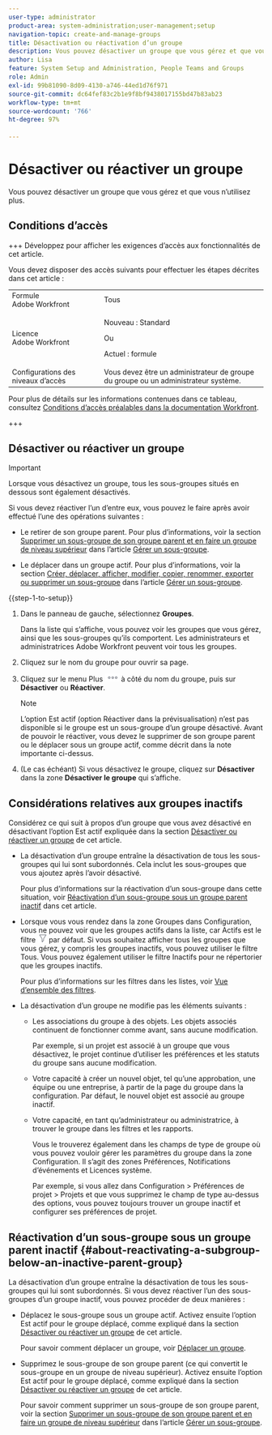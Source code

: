```yaml
---
user-type: administrator
product-area: system-administration;user-management;setup
navigation-topic: create-and-manage-groups
title: Désactivation ou réactivation d’un groupe
description: Vous pouvez désactiver un groupe que vous gérez et que vous n’utilisez plus.
author: Lisa
feature: System Setup and Administration, People Teams and Groups
role: Admin
exl-id: 99b81090-8d09-4130-a746-44ed1d76f971
source-git-commit: dc64fef83c2b1e9f8bf9438017155bd47b83ab23
workflow-type: tm+mt
source-wordcount: '766'
ht-degree: 97%

---
```


# Désactiver ou réactiver un groupe

<!--
If Callisto adds the <b>Is active</b> checkbox to the Details page for groups you view, add that info to Manage groups/Create and manage groups/manage-a-group and to Manage groups/Create and manage groups/view-and-manage-a-groups-details
-->

Vous pouvez désactiver un groupe que vous gérez et que vous n’utilisez plus.

## Conditions d’accès

+++ Développez pour afficher les exigences d’accès aux fonctionnalités de cet article.

Vous devez disposer des accès suivants pour effectuer les étapes décrites dans cet article :

<table style="table-layout:auto"> 
 <col> 
 <col> 
 <tbody> 
  <tr> 
   <td role="rowheader">Formule Adobe Workfront</td> 
   <td>Tous</td> 
  </tr> 
  <tr> 
  <tr> 
   <td role="rowheader">Licence Adobe Workfront</td> 
   <td><p>Nouveau : Standard</p>
       <p>Ou</p>
       <p>Actuel : formule</p></td>
  </tr> 
  </tr> 
  <tr> 
   <td role="rowheader">Configurations des niveaux d’accès</td> 
   <td>Vous devez être un administrateur de groupe du groupe ou un administrateur système.</td>
  </tr> 
 </tbody> 
</table>

Pour plus de détails sur les informations contenues dans ce tableau, consultez [Conditions d’accès préalables dans la documentation Workfront](/help/quicksilver/administration-and-setup/add-users/access-levels-and-object-permissions/access-level-requirements-in-documentation.md).

+++

## Désactiver ou réactiver un groupe

>[!IMPORTANT]
>
>Lorsque vous désactivez un groupe, tous les sous-groupes situés en dessous sont également désactivés.
>
>Si vous devez réactiver l’un d’entre eux, vous pouvez le faire après avoir effectué l’une des opérations suivantes :
>
>* Le retirer de son groupe parent. Pour plus d’informations, voir la section [Supprimer un sous-groupe de son groupe parent et en faire un groupe de niveau supérieur](../../../administration-and-setup/manage-groups/create-and-manage-subgroups/manage-subgroups.md#make) dans l’article [Gérer un sous-groupe](../../../administration-and-setup/manage-groups/create-and-manage-subgroups/manage-subgroups.md).
>
>* Le déplacer dans un groupe actif. Pour plus d’informations, voir la section [Créer, déplacer, afficher, modifier, copier, renommer, exporter ou supprimer un sous-groupe](../../../administration-and-setup/manage-groups/create-and-manage-subgroups/manage-subgroups.md#create) dans l’article [Gérer un sous-groupe](../../../administration-and-setup/manage-groups/create-and-manage-subgroups/manage-subgroups.md).

{{step-1-to-setup}}

1. Dans le panneau de gauche, sélectionnez **Groupes**.

   Dans la liste qui s’affiche, vous pouvez voir les groupes que vous gérez, ainsi que les sous-groupes qu’ils comportent. Les administrateurs et administratrices Adobe Workfront peuvent voir tous les groupes.

1. Cliquez sur le nom du groupe pour ouvrir sa page.

1. Cliquez sur le menu Plus ![](assets/more-icon.png) à côté du nom du groupe, puis sur **Désactiver** ou **Réactiver**.

   >[!NOTE]
   >
   >L’option Est actif (option Réactiver dans la prévisualisation) n’est pas disponible si le groupe est un sous-groupe d’un groupe désactivé. Avant de pouvoir le réactiver, vous devez le supprimer de son groupe parent ou le déplacer sous un groupe actif, comme décrit dans la note importante ci-dessus.

1. (Le cas échéant) Si vous désactivez le groupe, cliquez sur **Désactiver** dans la zone **Désactiver le groupe** qui s’affiche.

## Considérations relatives aux groupes inactifs

Considérez ce qui suit à propos d’un groupe que vous avez désactivé en désactivant l’option Est actif expliquée dans la section [Désactiver ou réactiver un groupe](#View) de cet article.

* La désactivation d’un groupe entraîne la désactivation de tous les sous-groupes qui lui sont subordonnés. Cela inclut les sous-groupes que vous ajoutez après l’avoir désactivé.

  Pour plus d’informations sur la réactivation d’un sous-groupe dans cette situation, voir [Réactivation d’un sous-groupe sous un groupe parent inactif](#about-reactivating-a-subgroup-below-an-inactive-parent-group) dans cet article.

* Lorsque vous vous rendez dans la zone Groupes dans Configuration, vous ne pouvez voir que les groupes actifs dans la liste, car Actifs est le filtre ![](assets/filter-nwepng.png) par défaut. Si vous souhaitez afficher tous les groupes que vous gérez, y compris les groupes inactifs, vous pouvez utiliser le filtre Tous. Vous pouvez également utiliser le filtre Inactifs pour ne répertorier que les groupes inactifs.

  Pour plus d’informations sur les filtres dans les listes, voir [Vue d’ensemble des filtres](../../../reports-and-dashboards/reports/reporting-elements/filters-overview.md).

* La désactivation d’un groupe ne modifie pas les éléments suivants :

   * Les associations du groupe à des objets. Les objets associés continuent de fonctionner comme avant, sans aucune modification.

     Par exemple, si un projet est associé à un groupe que vous désactivez, le projet continue d’utiliser les préférences et les statuts du groupe sans aucune modification.

   * Votre capacité à créer un nouvel objet, tel qu’une approbation, une équipe ou une entreprise, à partir de la page du groupe dans la configuration. Par défaut, le nouvel objet est associé au groupe inactif.
   * Votre capacité, en tant qu’administrateur ou administratrice, à trouver le groupe dans les filtres et les rapports.

     Vous le trouverez également dans les champs de type de groupe où vous pouvez vouloir gérer les paramètres du groupe dans la zone Configuration. Il s’agit des zones Préférences, Notifications d’événements et Licences système.

     Par exemple, si vous allez dans Configuration > Préférences de projet > Projets et que vous supprimez le champ de type au-dessus des options, vous pouvez toujours trouver un groupe inactif et configurer ses préférences de projet.

## Réactivation d’un sous-groupe sous un groupe parent inactif {#about-reactivating-a-subgroup-below-an-inactive-parent-group}

La désactivation d’un groupe entraîne la désactivation de tous les sous-groupes qui lui sont subordonnés. Si vous devez réactiver l’un des sous-groupes d’un groupe inactif, vous pouvez procéder de deux manières :

* Déplacez le sous-groupe sous un groupe actif. Activez ensuite l’option Est actif pour le groupe déplacé, comme expliqué dans la section [Désactiver ou réactiver un groupe](#View) de cet article.

  Pour savoir comment déplacer un groupe, voir [Déplacer un groupe](../../../administration-and-setup/manage-groups/create-and-manage-groups/move-a-group.md).

* Supprimez le sous-groupe de son groupe parent (ce qui convertit le sous-groupe en un groupe de niveau supérieur). Activez ensuite l’option Est actif pour le groupe déplacé, comme expliqué dans la section [Désactiver ou réactiver un groupe](#View) de cet article.

  Pour savoir comment supprimer un sous-groupe de son groupe parent, voir la section [Supprimer un sous-groupe de son groupe parent et en faire un groupe de niveau supérieur](../../../administration-and-setup/manage-groups/create-and-manage-subgroups/manage-subgroups.md#make) dans l’article [Gérer un sous-groupe](../../../administration-and-setup/manage-groups/create-and-manage-subgroups/manage-subgroups.md).

